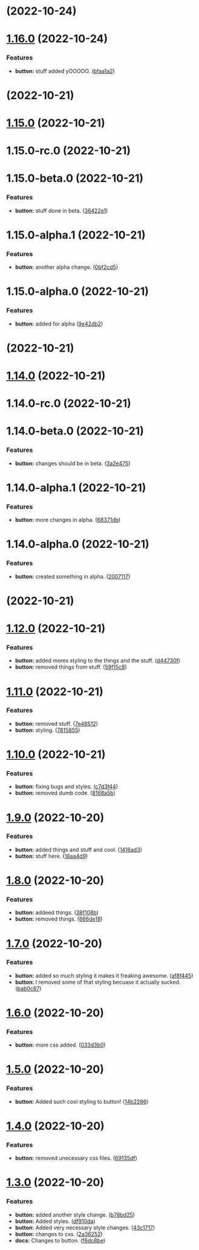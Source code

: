 # [](https://github.com/AAInternal/aileron/compare/v1.16.0...v) (2022-10-24)



# [1.16.0](https://github.com/AAInternal/aileron/compare/v1.15.0...v1.16.0) (2022-10-24)


### Features

* **button:** stuff added yOOOOO. ([bfaa1a2](https://github.com/AAInternal/aileron/commit/bfaa1a2d72c46cec0f4459fe5b90f55fea1e1137))



# [](https://github.com/AAInternal/aileron/compare/v1.15.0...v) (2022-10-21)



# [1.15.0](https://github.com/AAInternal/aileron/compare/v1.14.0...v1.15.0) (2022-10-21)



# 1.15.0-rc.0 (2022-10-21)



# 1.15.0-beta.0 (2022-10-21)


### Features

* **button:** stuff done in beta. ([36422e1](https://github.com/AAInternal/aileron/commit/36422e13632b982df5d6780e4d9457fef61a7814))



# 1.15.0-alpha.1 (2022-10-21)


### Features

* **button:** another alpha change. ([0bf2cd5](https://github.com/AAInternal/aileron/commit/0bf2cd5f9253ea598efbb807d15d1850a1cd2628))



# 1.15.0-alpha.0 (2022-10-21)


### Features

* **button:** added for alpha ([9e42db2](https://github.com/AAInternal/aileron/commit/9e42db2aa82fda86a301d4621010f7508d259a5d))



# [](https://github.com/AAInternal/aileron/compare/v1.14.0...v) (2022-10-21)



# [1.14.0](https://github.com/AAInternal/aileron/compare/v1.13.0...v1.14.0) (2022-10-21)



# 1.14.0-rc.0 (2022-10-21)



# 1.14.0-beta.0 (2022-10-21)


### Features

* **button:** changes should be in beta. ([3a2e475](https://github.com/AAInternal/aileron/commit/3a2e4750a3f7883a5f1eb00bf37bce4035ed3d6a))



# 1.14.0-alpha.1 (2022-10-21)


### Features

* **button:** more changes in alpha. ([68371db](https://github.com/AAInternal/aileron/commit/68371db2c2688ae320ef2b47cc150c352003dd63))



# 1.14.0-alpha.0 (2022-10-21)


### Features

* **button:** created something in alpha. ([2007117](https://github.com/AAInternal/aileron/commit/2007117afd6bcadc958aaa137dcdc529772ec71c))



# [](https://github.com/AAInternal/aileron/compare/v1.13.0...v) (2022-10-21)



# [1.12.0](https://github.com/AAInternal/aileron/compare/v1.11.0...v1.12.0) (2022-10-21)


### Features

* **button:** added mores styling to the things and the stuff. ([d44730f](https://github.com/AAInternal/aileron/commit/d44730f21fc9168afa166e3611083278e98ee27b))
* **button:** removed things from stuff. ([59f15c8](https://github.com/AAInternal/aileron/commit/59f15c859c715b87877fbfde090a36b1babec125))



# [1.11.0](https://github.com/AAInternal/aileron/compare/v1.10.0...v1.11.0) (2022-10-21)


### Features

* **button:** removed stuff. ([7e48512](https://github.com/AAInternal/aileron/commit/7e48512a9858c20e5a3f11e8362c8fec2e909c13))
* **button:** styling. ([7815855](https://github.com/AAInternal/aileron/commit/78158550e793b5065a2f127b9a3fe756fd1e77ff))



# [1.10.0](https://github.com/AAInternal/aileron/compare/v1.9.0...v1.10.0) (2022-10-21)


### Features

* **button:** fixing bugs and styles. ([c7d3f44](https://github.com/AAInternal/aileron/commit/c7d3f44e5ba6a2e7745f1d7bdfe4b9d71a288a97))
* **button:** removed dumb code. ([8168a5b](https://github.com/AAInternal/aileron/commit/8168a5b029cbe9f3059c5e70e935fac9b5fbab88))



# [1.9.0](https://github.com/AAInternal/aileron/compare/v1.8.0...v1.9.0) (2022-10-20)


### Features

* **button:** added things and stuff and cool. ([1416ad3](https://github.com/AAInternal/aileron/commit/1416ad3931d127007ba605e26a3ac6eb6142eb69))
* **button:** stuff here. ([18aa4d9](https://github.com/AAInternal/aileron/commit/18aa4d91f5f849907c4cbfd30ce326e27640038a))



# [1.8.0](https://github.com/AAInternal/aileron/compare/v1.7.0...v1.8.0) (2022-10-20)


### Features

* **button:** addeed things. ([38f108b](https://github.com/AAInternal/aileron/commit/38f108b562c917f76356f7dd685c8e53d705f8ba))
* **button:** removed things. ([666de18](https://github.com/AAInternal/aileron/commit/666de180cb2d1db3a81f4628f3abc5d94d6a8779))



# [1.7.0](https://github.com/AAInternal/aileron/compare/v1.6.0...v1.7.0) (2022-10-20)


### Features

* **button:** added so much styling it makes it freaking awesome. ([af8f445](https://github.com/AAInternal/aileron/commit/af8f44568b345b14343be3c0631ec321b42670e8))
* **button:** I removed some of that styling becuase it actually sucked. ([bab0c87](https://github.com/AAInternal/aileron/commit/bab0c87ed085e5edd66a38c4c3bed4f0d72d7475))



# [1.6.0](https://github.com/AAInternal/aileron/compare/v1.5.0...v1.6.0) (2022-10-20)


### Features

* **button:** more css added. ([033d3b0](https://github.com/AAInternal/aileron/commit/033d3b05a43122b594204c765efe8f68b31c4b78))



# [1.5.0](https://github.com/AAInternal/aileron/compare/v1.4.0...v1.5.0) (2022-10-20)


### Features

* **button:** Added such cool styling to button! ([14b2286](https://github.com/AAInternal/aileron/commit/14b228607fceb7f3252a782860cb18d0a6bd9e86))



# [1.4.0](https://github.com/AAInternal/aileron/compare/v1.3.0...v1.4.0) (2022-10-20)


### Features

* **button:** removed unecessary css files. ([69135df](https://github.com/AAInternal/aileron/commit/69135df50e30715f9cc82154f922197e6f753a58))



# [1.3.0](https://github.com/AAInternal/aileron/compare/f6dc8befa88ae6feb5dabdacfa7ab99f531ad3e2...v1.3.0) (2022-10-20)


### Features

* **button:** added another style change. ([b78bd25](https://github.com/AAInternal/aileron/commit/b78bd25d7522a86d3c6551f0eb017f83f1eb3b2b))
* **button:** Added styles. ([df910da](https://github.com/AAInternal/aileron/commit/df910da67a350c5ab49d3f0b1e8085e2495d26db))
* **button:** Added very necessary style changes. ([43c1717](https://github.com/AAInternal/aileron/commit/43c171771e522362178a764b7b3bf94b3ed85250))
* **button:** changes to css. ([2a36252](https://github.com/AAInternal/aileron/commit/2a36252090ba2c8328a62d3c94cbaec53f8e960b))
* **docs:** Changes to button. ([f6dc8be](https://github.com/AAInternal/aileron/commit/f6dc8befa88ae6feb5dabdacfa7ab99f531ad3e2))




